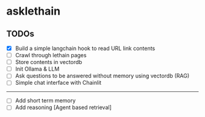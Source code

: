 # asklethain

## TODOs

- [x] Build a simple langchain hook to read URL link contents
- [ ] Crawl through lethain pages 
- [ ] Store contents in vectordb 
- [ ] Init Ollama & LLM
- [ ] Ask questions to be answered without memory using vectordb (RAG)
- [ ] Simple chat interface with Chainlit 
---
- [ ] Add short term memory 
- [ ] Add reasoning [Agent based retrieval]
